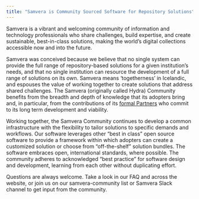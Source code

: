 ```yaml
---
title: "Samvera is Community Sourced Software for Repository Solutions"
---
```


Samvera is a vibrant and welcoming community of information and technology professionals who share challenges, build expertise, and create sustainable, best-in-class solutions, making the world’s digital collections accessible now and into the future.

Samvera was conceived because we believe that no single system can provide the full range of repository-based solutions for a given institution’s needs, and that no single institution can resource the development of a full range of solutions on its own. Samvera means ‘togetherness’ in Icelandic, and espouses the value of working together to create solutions that address shared challenges. The Samvera (originally called Hydra) Community benefits from the breadth and depth of knowledge that its adopters bring and, in particular, from the contributions of its [formal Partners](/samvera-partners) who commit to its long term development and viability.

Working together, the Samvera Community continues to develop a common infrastructure with the flexibility to tailor solutions to specific demands and workflows. Our software leverages other “best in class” open source software to provide a framework within which adopters can create a customized solution or choose from “off-the-shelf” solution bundles. The software embraces open, international standards, where possible. The community adheres to acknowledged “best practice” for software design and development, learning from each other without duplicating effort.

Questions are always welcome. Take a look in our FAQ and across the website, or join us on our samvera-community list or Samvera Slack channel to get input from the community.
